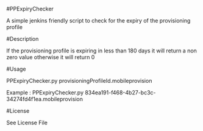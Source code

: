 #PPExpiryChecker

A simple jenkins friendly script to check for the expiry of the provisioning profile

#Description

If the provisioning profile is expiring in less than 180 days it will return a non zero value otherwise it will return 0

#Usage

PPExpiryChecker.py provisioningProfileId.mobileprovision

Example :
PPExpiryChecker.py 834ea191-f468-4b27-bc3c-34274fd4f1ea.mobileprovision

#License

See License File
